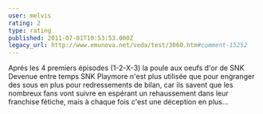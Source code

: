 ```yaml
---
user: melvis
rating: 2
type: rating
published: 2011-07-01T10:53:53.000Z
legacy_url: http://www.emunova.net/veda/test/3060.htm#comment-15252
---
```

Aprés les 4 premiers épisodes (1-2-X-3) la poule aux oeufs d'or de SNK Devenue entre temps SNK Playmore n'est plus utilisée que pour engranger des sous en plus pour redressements de bilan, car ils savent que les nombreux fans vont suivre en espérant un rehaussement dans leur franchise fétiche, mais à chaque fois c'est une déception en plus...